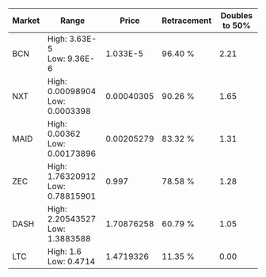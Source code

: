 | Market | Range | Price| Retracement | Doubles to 50% |
| --- | --- | --- | --- | --- |
| BCN | High: 3.63E-5<br />Low: 9.36E-6 | 1.033E-5 | 96.40 % | 2.21 |
| NXT | High: 0.00098904<br />Low: 0.0003398 | 0.00040305 | 90.26 % | 1.65 |
| MAID | High: 0.00362<br />Low: 0.00173896 | 0.00205279 | 83.32 % | 1.31 |
| ZEC | High: 1.76320912<br />Low: 0.78815901 | 0.997 | 78.58 % | 1.28 |
| DASH | High: 2.20543527<br />Low: 1.3883588 | 1.70876258 | 60.79 % | 1.05 |
| LTC | High: 1.6<br />Low: 0.4714 | 1.4719326 | 11.35 % | 0.00 |
